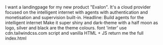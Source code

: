 I want a landingpage for my new product "Evalon". It's a cloud provider focused on the intelligent internet with agents with authentication and monetisation and supervision built-in.
Headline: Build agents for the intelligent internet
Make it super shiny and dark-theme with a half moon as logo, silver and black are the theme colours. font 'inter'
use cdn.tailwindcss.com script and vanilla HTML + JS
return me the full index.html
